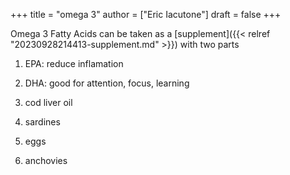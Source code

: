 +++
title = "omega 3"
author = ["Eric Iacutone"]
draft = false
+++

Omega 3 Fatty Acids can be taken as a [supplement]({{< relref "20230928214413-supplement.md" >}}) with two parts

1.  EPA: reduce inflamation
2.  DHA: good for attention, focus, learning

3.  cod liver oil
4.  sardines
5.  eggs
6.  anchovies
